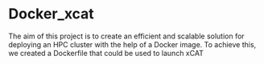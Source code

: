 # Docker_xcat
The aim of this project is to create an efficient and scalable solution for deploying an HPC cluster with the help of a Docker image. To achieve this, we created a Dockerfile that could be used to launch xCAT

